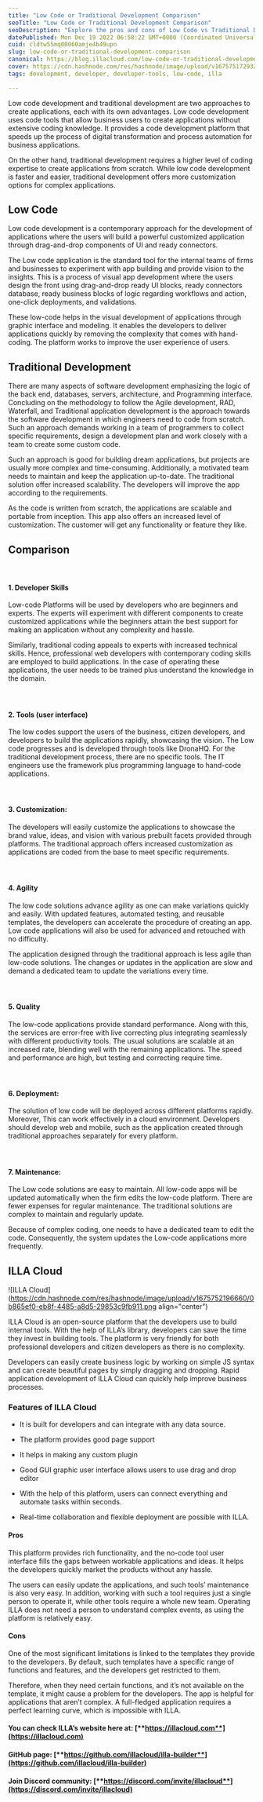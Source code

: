```yaml
---
title: "Low Code or Traditional Development Comparison"
seoTitle: "Low Code or Traditional Development Comparison"
seoDescription: "Explore the pros and cons of Low Code vs Traditional Development approaches. Learn about the differences in speed, efficiency, and cost, and discover more"
datePublished: Mon Dec 19 2022 06:58:22 GMT+0000 (Coordinated Universal Time)
cuid: cldtw55mq00060amje4b49upn
slug: low-code-or-traditional-development-comparison
canonical: https://blog.illacloud.com/low-code-or-traditional-development-comparison/
cover: https://cdn.hashnode.com/res/hashnode/image/upload/v1675751729322/4f5bf964-f043-40e7-b806-835654e7bdca.png
tags: development, developer, developer-tools, low-code, illa

---
```


Low code development and traditional development are two approaches to create applications, each with its own advantages. Low code development uses code tools that allow business users to create applications without extensive coding knowledge. It provides a code development platform that speeds up the process of digital transformation and process automation for business applications.

On the other hand, traditional development requires a higher level of coding expertise to create applications from scratch. While low code development is faster and easier, traditional development offers more customization options for complex applications.

## **Low Code**

Low code development is a contemporary approach for the development of applications where the users will build a powerful customized application through drag-and-drop components of UI and ready connectors.

The Low code application is the standard tool for the internal teams of firms and businesses to experiment with app building and provide vision to the insights. This is a process of visual app development where the users design the front using drag-and-drop ready UI blocks, ready connectors database, ready business blocks of logic regarding workflows and action, one-click deployments, and validations.

These low-code helps in the visual development of applications through graphic interface and modeling. It enables the developers to deliver applications quickly by removing the complexity that comes with hand-coding. The platform works to improve the user experience of users.

## **Traditional Development**

There are many aspects of software development emphasizing the logic of the back end, databases, servers, architecture, and Programming interface. Concluding on the methodology to follow the Agile development, RAD, Waterfall, and Traditional application development is the approach towards the software development in which engineers need to code from scratch. Such an approach demands working in a team of programmers to collect specific requirements, design a development plan and work closely with a team to create some custom code.

Such an approach is good for building dream applications, but projects are usually more complex and time-consuming. Additionally, a motivated team needs to maintain and keep the application up-to-date. The traditional solution offer increased scalability. The developers will improve the app according to the requirements.

As the code is written from scratch, the applications are scalable and portable from inception. This app also offers an increased level of customization. The customer will get any functionality or feature they like.

## **Comparison**

#### [**​**](https://www.illacloud.com/blog/low-code-or-traditional-development-comparison#1-developer-skills)

#### **1\. Developer Skills**

Low-code Platforms will be used by developers who are beginners and experts. The experts will experiment with different components to create customized applications while the beginners attain the best support for making an application without any complexity and hassle.

Similarly, traditional coding appeals to experts with increased technical skills. Hence, professional web developers with contemporary coding skills are employed to build applications. In the case of operating these applications, the user needs to be trained plus understand the knowledge in the domain.

#### [**​**](https://www.illacloud.com/blog/low-code-or-traditional-development-comparison#2-tools-user-interface)

#### **2\. Tools (user interface)**

The low codes support the users of the business, citizen developers, and developers to build the applications rapidly, showcasing the vision. The Low code progresses and is developed through tools like DronaHQ. For the traditional development process, there are no specific tools. The IT engineers use the framework plus programming language to hand-code applications.

#### [**​**](https://www.illacloud.com/blog/low-code-or-traditional-development-comparison#3-customization)

#### **3\. Customization:**

The developers will easily customize the applications to showcase the brand value, ideas, and vision with various prebuilt facets provided through platforms. The traditional approach offers increased customization as applications are coded from the base to meet specific requirements.

#### [**​**](https://www.illacloud.com/blog/low-code-or-traditional-development-comparison#4-agility)

#### **4\. Agility**

The low code solutions advance agility as one can make variations quickly and easily. With updated features, automated testing, and reusable templates, the developers can accelerate the procedure of creating an app. Low code applications will also be used for advanced and retouched with no difficulty.

The application designed through the traditional approach is less agile than low-code solutions. The changes or updates in the application are slow and demand a dedicated team to update the variations every time.

#### [**​**](https://www.illacloud.com/blog/low-code-or-traditional-development-comparison#5-quality)

#### **5\. Quality**

The low-code applications provide standard performance. Along with this, the services are error-free with live correcting plus integrating seamlessly with different productivity tools. The usual solutions are scalable at an increased rate, blending well with the remaining applications. The speed and performance are high, but testing and correcting require time.

#### [**​**](https://www.illacloud.com/blog/low-code-or-traditional-development-comparison#6-deployment)

#### **6\. Deployment:**

The solution of low code will be deployed across different platforms rapidly. Moreover, This can work effectively in a cloud environment. Developers should develop web and mobile, such as the application created through traditional approaches separately for every platform.

#### [**​**](https://www.illacloud.com/blog/low-code-or-traditional-development-comparison#7-maintenance)

#### **7\. Maintenance:**

The Low code solutions are easy to maintain. All low-code apps will be updated automatically when the firm edits the low-code platform. There are fewer expenses for regular maintenance. The traditional solutions are complex to maintain and regularly update.

Because of complex coding, one needs to have a dedicated team to edit the code. Consequently, the system updates the Low-code applications more frequently.

## **ILLA Cloud**

![ILLA Cloud](https://cdn.hashnode.com/res/hashnode/image/upload/v1675752196660/0b865ef0-eb8f-4485-a8d5-29853c9fb911.png align="center")

ILLA Cloud is an open-source platform that the developers use to build internal tools. With the help of ILLA’s library, developers can save the time they invest in building tools. The platform is very friendly for both professional developers and citizen developers as there is no complexity.

Developers can easily create business logic by working on simple JS syntax and can create beautiful pages by simply dragging and dropping. Rapid application development of ILLA Cloud can quickly help improve business processes.

### [**​**](https://www.illacloud.com/blog/the-top-8-no-code-tools-in-2023#features-of-illa)**Features of ILLA Cloud**

* It is built for developers and can integrate with any data source.
    
* The platform provides good page support
    
* It helps in making any custom plugin
    
* Good GUI graphic user interface allows users to use drag and drop editor
    
* With the help of this platform, users can connect everything and automate tasks within seconds.
    
* Real-time collaboration and flexible deployment are possible with ILLA.
    

#### [**​**](https://www.illacloud.com/blog/the-top-8-no-code-tools-in-2023#pros)**Pros**

This platform provides rich functionality, and the no-code tool user interface fills the gaps between workable applications and ideas. It helps the developers quickly market the products without any hassle.

The users can easily update the applications, and such tools’ maintenance is also very easy. In addition, working with such a tool requires just a single person to operate it, while other tools require a whole new team. Operating ILLA does not need a person to understand complex events, as using the platform is relatively easy.

#### [**​**](https://www.illacloud.com/blog/the-top-8-no-code-tools-in-2023#cons)**Cons**

One of the most significant limitations is linked to the templates they provide to the developers. By default, such templates have a specific range of functions and features, and the developers get restricted to them.

Therefore, when they need certain functions, and it’s not available on the template, it might cause a problem for the developers. The app is helpful for applications that aren’t complex. A full-fledged application requires a perfect learning curve, which is impossible with ILLA.

#### **You can check ILLA’s website here at:** [**https://illacloud.com**](https://illacloud.com)

#### **GitHub page:** [**https://github.com/illacloud/illa-builder**](https://github.com/illacloud/illa-builder)

#### **Join Discord community:** [**https://discord.com/invite/illacloud**](https://discord.com/invite/illacloud)